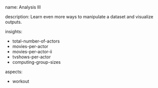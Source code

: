 name: Analysis III

description: Learn even more ways to manipulate a dataset and visualize outputs.

insights: 
  - total-number-of-actors
  - movies-per-actor
  - movies-per-actor-ii
  - tvshows-per-actor
  - computing-group-sizes
  
aspects:
  - workout

